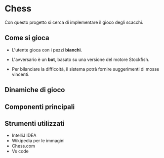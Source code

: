 # Chess
Con questo progetto si cerca di implementare 
il gioco degli scacchi.

## Come si gioca
- L'utente gioca con i pezzi **bianchi**.

- L'avversario è un **bot**, basato su una versione del motore Stockfish.

- Per bilanciare la difficoltà, il sistema potrà fornire suggerimenti di mosse vincenti.

## Dinamiche di gioco

## Componenti principali

## Strumenti utilizzati
- IntelliJ IDEA
- Wikipedia per le immagini
- Chess.com 
- Vs code


